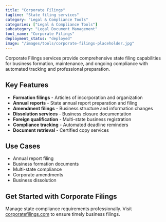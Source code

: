 ```yaml
---
title: "Corporate Filings"
tagline: "State filing services"
category: "Legal & Compliance Tools"
categories: ["Legal & Compliance Tools"]
subcategory: "Legal Document Management"
tool_name: "Corporate Filings"
deployment_status: "deployed"
image: "/images/tools/corporate-filings-placeholder.jpg"
---
```

Corporate Filings services provide comprehensive state filing capabilities for business formation, maintenance, and ongoing compliance with automated tracking and professional preparation.

## Key Features

- **Formation filings** - Articles of incorporation and organization
- **Annual reports** - State annual report preparation and filing
- **Amendment filings** - Business structure and information changes
- **Dissolution services** - Business closure documentation
- **Foreign qualification** - Multi-state business registration
- **Compliance tracking** - Automated deadline reminders
- **Document retrieval** - Certified copy services

## Use Cases

- Annual report filing
- Business formation documents
- Multi-state compliance
- Corporate amendments
- Business dissolution

## Get Started with Corporate Filings

Manage state compliance requirements professionally. Visit [corporatefilings.com](https://www.corporatefilings.com) to ensure timely business filings.
